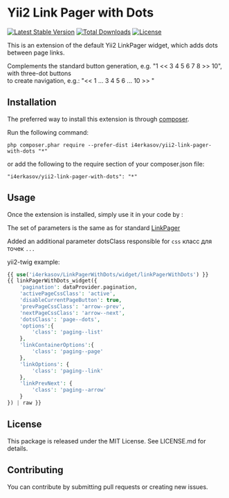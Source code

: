 Yii2 Link Pager with Dots
=================================================

[![Latest Stable Version](https://poser.pugx.org/i4erkasov/yii2-link-pager-with-dots/v/stable)](https://packagist.org/packages/i4erkasov/yii2-link-pager-with-dots)
[![Total Downloads](https://poser.pugx.org/i4erkasov/yii2-link-pager-with-dots/downloads)](https://packagist.org/packages/i4erkasov/yii2-link-pager-with-dots)
[![License](https://poser.pugx.org/i4erkasov/yii2-link-pager-with-dots/license)](https://packagist.org/packages/i4erkasov/yii2-link-pager-with-dots)

This is an extension of the default Yii2 LinkPager widget, which adds dots between page links.


Complements the standard button generation, e.g. "1 << 3 4 5 6 7 8 >> 10", with three-dot buttons  
to create navigation, e.g.: "<< 1 ... 3 4 5 6 ... 10 >> "

Installation
------------

The preferred way to install this extension is through [composer](http://getcomposer.org/download/).

Run the following command:

```
php composer.phar require --prefer-dist i4erkasov/yii2-link-pager-with-dots "*"
```

or add the following to the require section of your composer.json file:

```
"i4erkasov/yii2-link-pager-with-dots": "*"
```

Usage
-----

Once the extension is installed, simply use it in your code by  :

The set of parameters is the same as for standard [LinkPager](https://www.yiiframework.com/doc/api/2.0/yii-widgets-linkpager)

Added an additional parameter dotsClass responsible for ```css``` класс для точек ```...```

yii2-twig example:

```php
{{ use('i4erkasov/LinkPagerWithDots/widget/linkPagerWithDots') }}
{{ linkPagerWithDots_widget({
    'pagination': dataProvider.pagination,
    'activePageCssClass': 'active',
    'disableCurrentPageButton': true,
    'prevPageCssClass': 'arrow--prev',
    'nextPageCssClass': 'arrow--next',
    'dotsClass': 'page--dots',
    'options':{
        'class': 'paging--list'
    },
    'linkContainerOptions':{
        'class': 'paging--page'
    },
    'linkOptions': {
        'class': 'paging--link'
    },
    'linkPrevNext': {
        'class': 'paging--arrow'
    }
}) | raw }}
```
## License
This package is released under the MIT License. See LICENSE.md for details.

## Contributing
You can contribute by submitting pull requests or creating new issues.
